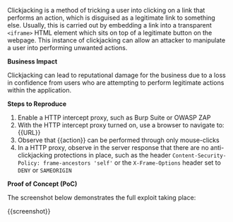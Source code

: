 Clickjacking is a method of tricking a user into clicking on a link that performs an action, which is disguised as a legitimate link to something else. Usually, this is carried out by embedding a link into a transparent `<iframe>` HTML element which sits on top of a legitimate button on the webpage. This instance of clickjacking can allow an attacker to manipulate a user into performing unwanted actions.

**Business Impact**

Clickjacking can lead to reputational damage for the business due to a loss in confidence from users who are attempting to perform legitimate actions within the application.

**Steps to Reproduce**

1. Enable a HTTP intercept proxy, such as Burp Suite or OWASP ZAP
1. With the HTTP intercept proxy turned on, use a browser to navigate to: {{URL}}
1. Observe that {{action}} can be performed through only mouse-clicks
1. In a HTTP proxy, observe in the server response that there are no anti-clickjacking protections in place, such as the header `Content-Security-Policy: frame-ancestors 'self'` or the `X-Frame-Options` header  set to `DENY` or `SAMEORIGIN`

**Proof of Concept (PoC)**

The screenshot below demonstrates the full exploit taking place:

{{screenshot}}
